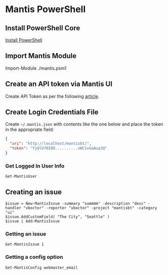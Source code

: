 # Mantis PowerShell

## Install PowerShell Core

[Install PowerShell](https://github.com/PowerShell/PowerShell)

## Import Mantis Module

Import-Module ./mantis.psm1

## Create an API token via Mantis UI

Create API Token as per the following [article](https://support.mantishub.com/hc/en-us/articles/206640376-Using-API-Tokens-to-access-MantisHub).

## Create Login Credentials File

Create `~/.mantis.json` with contents like the one below and place the token in the appropriate field:

```json
{
  "uri": "http://localhost/mantisbt/",
  "token": "YjQlU7OI0D..........sWC1vGaAuq3Q"
}
```

### Get Logged In User Info

```
Get-MantisUser
```

## Creating an issue

```
$issue = New-MantisIssue -summary "summmm" -description "desc" -handler "vboctor" -reporter "vboctor" -project "mantisbt" -category "ui" 
$issue.AddCustomField( "The City", "Seattle" )
$issue | Add-MantisIssue
```

### Getting an issue

```
Get-MantisIssue 1
```

### Getting a config option

```
Get-MantisConfig webmaster_email
```
